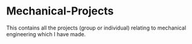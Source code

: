 # Mechanical-Projects
This contains all the projects (group or individual) relating to mechanical engineering which I have made.
